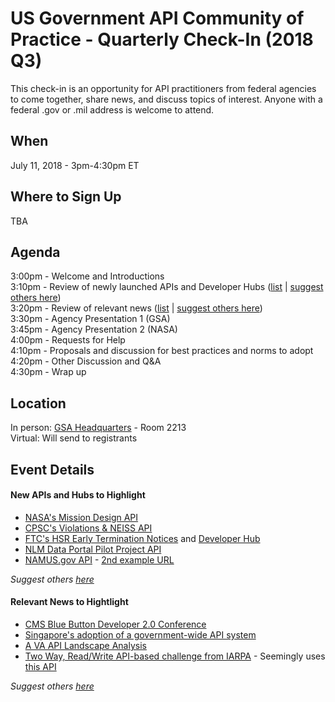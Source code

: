 
# US Government API Community of Practice - Quarterly Check-In (2018 Q3)

This check-in is an opportunity for API practitioners from federal agencies to come together, share news, and discuss topics of interest.  Anyone with a federal .gov or .mil address is welcome to attend.  

## When

July 11, 2018 - 3pm-4:30pm ET

## Where to Sign Up 

TBA

## Agenda 

3:00pm - Welcome and Introductions   
3:10pm - Review of newly launched APIs and Developer Hubs ([list](https://github.com/18F/wg-api/blob/18f-pages/quarterly-meetings/2018-q3.md#new-apis-and-hubs-to-highlight) | [suggest others here](https://github.com/18F/wg-api/issues/13))  
3:20pm - Review of relevant news ([list](https://github.com/18F/wg-api/blob/18f-pages/quarterly-meetings/2018-q3.md#relevant-news-to-hightlight) | [suggest others here](https://github.com/18F/wg-api/issues/14))  
3:30pm - Agency Presentation 1 (GSA)  
3:45pm - Agency Presentation 2 (NASA)  
4:00pm - Requests for Help   
4:10pm - Proposals and discussion for best practices and norms to adopt  
4:20pm - Other Discussion and Q&A  
4:30pm - Wrap up  

## Location 

In person: [GSA Headquarters]() - Room 2213  
Virtual:  Will send to registrants  


## Event Details 


#### New APIs and Hubs to Highlight

* [NASA's Mission Design API](https://ssd-api.jpl.nasa.gov/doc/mdesign.html)
* [CPSC's Violations & NEISS API](https://opendata.cpsc.gov/opendataApi/apidocs/api-guide)
* [FTC's HSR Early Termination Notices](https://www.ftc.gov/developer/api/v0/endpoints/hsr-early-termination-notices) and [Developer Hub](https://www.ftc.gov/developer)
* [NLM Data Portal Pilot Project API](https://datadiscovery.nlm.nih.gov/api/odata/v4/crzr-uvwg)
* [NAMUS.gov API](https://www.namus.gov/api/VehicleMakes) - [2nd example URL](https://www.namus.gov/api/CaseSets/NamUs/States)

_Suggest others [here](https://github.com/18F/wg-api/issues/13)_

#### Relevant News to Hightlight 

* [CMS Blue Button Developer 2.0 Conference](https://bluebutton.cms.gov/bb2dc18/)
* [Singapore's adoption of a government-wide API system](https://www.programmableweb.com/news/how-singapore-will-run-country-using-apis/else-where-web-case-study/2018/06/24)
* [A VA API Landscape Analysis](https://apievangelist.com/2018/06/18/va-lighthouse-landscape-analysis-and-roadmapping-project-report/)
* [Two Way, Read/Write API-based challenge from IARPA](https://www.iarpa.gov/challenges/gfchallenge.html) - Seemingly uses [this API](https://cultivatelabs.github.io/forecasts-api-docs/#questions-list)

_Suggest others [here](https://github.com/18F/wg-api/issues/14)_

